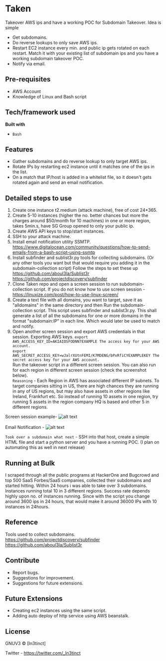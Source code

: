 # Taken
Takeover AWS ips and have a working POC for Subdomain Takeover.
Idea is simple 
- Get subdomains.
- Do reverse lookups to only save AWS ips.
- Restart EC2 instance every min. and public ip gets rotated on each restart. Match it with your existing list of subdomain ips and you have a working subdomain takeover POC. 
- Notify via email.

## Pre-requisites
- AWS Account
- Knowledge of Linux and Bash script

## Tech/framework used
<b>Built with</b>
- `Bash`

## Features
- Gather subdomains and do reverse lookup to only target AWS ips.
- Rotate IPs by restarting ec2 instance until it matches one of the ips in the list. 
- On a match that IP/host is added in a whitelist file, so it doesn't gets rotated again and send an email notification.


## Detailed steps to use
1) Create one instance t2.medium (attack machine), free of cost 24*365.
2) Create 5-10 instances (higher the no. better chances but more the charges around $50/month for 10 machines) in one or more region, takes 5min.s, have SG Group opened to only your public ip.
3) Create AWS API keys to stop/start instances.
4) SSH to your attack machine.
5) Install email notification utility SSMTP.
https://www.digitalocean.com/community/questions/how-to-send-emails-from-a-bash-script-using-ssmtp
6) Install subfinder and sublist3r.py tools for collecting subdomains. (Or any other tools you want but that would require you adding it in the subdomain-collection script) 
Follow the steps to set these up
https://github.com/aboul3la/Sublist3r
https://github.com/projectdiscovery/subfinder
7) Clone Taken repo and open a screen session to run subdomain-collection script. 
If you do not know how to use screen session - https://linuxize.com/post/how-to-use-linux-screen/
8) Create a text file with all domains, you want to target, save it as "alldomains" in the same directory and then Run the subdomain-collection script. This script uses subfinder and sublist3r.py. This shall generate a list of all the subdomains for
one or more domains in the format "subdomain:IP" in each line. Which would later be used to match and notify.
9) Open another screen session and export AWS credentials in that session.
Exporting AWS keys.
`export AWS_ACCESS_KEY_ID=AKIAIOSFODNN7EXAMPLE
   The access key for your AWS account.` <br/>
`export AWS_SECRET_ACCESS_KEY=wJalrXUtnFEMI/K7MDENG/bPxRfiCYEXAMPLEKEY
   The secret access key for your AWS account.`<br/> 
Run the takeover script in a different screen session. You can also run for each region in different screen session (check the screenshot below). <br/>
`Reasoning` - Each Region in AWS has associated different IP subnets. To target companies sitting in 
US, there are high chances they are running in any of US regions, but may also have assets in other regions like Ireland, Frankfurt etc. So instead of running 
10 assets in one region, try running 5 assets in the region company HQ is based and other 5 in different regions.

Screen session example- 
![alt text](https://user-images.githubusercontent.com/18059590/95270320-22a95400-07f0-11eb-8010-0b628037b2c3.png)
<br/><br/>
Email Notification - 
![alt text](https://user-images.githubusercontent.com/18059590/95270397-42407c80-07f0-11eb-9e48-e5967f890ef0.png)

`Took over a subdomain what next` - 
SSH into that host, create a simple HTML file and start a python server and you have a running POC.
(I plan on automating this as well in next release)

## Running at Bulk
I scraped through all the public programs at HackerOne and Bugcrowd and top 500 SaaS Forbes/SaaS companies, collected their subdomains and started hitting.
Within 24 hours i was able to take over 3 subdomains. Instances running total 10 in 3 different regions. Success rate depends highly upon no. of instances running. 
Since with the script you change around 3600 ips in 24 hours, that would make it around 36000 IPs with 10 instances in 24hours. 
   
## Reference
Tools used to collect subdomains.
https://github.com/projectdiscovery/subfinder <br/>
https://github.com/aboul3la/Sublist3r

## Contribute
- Report bugs.
- Suggestions for improvement.
- Suggestions for future extensions.

## Future Extensions
- Creating ec2 instances using the same script.
- Adding auto deploy of http service using AWS beanstalk.

## License
GNUV3 © [In3tinct]

Twitter - https://twitter.com/_In3tinct
